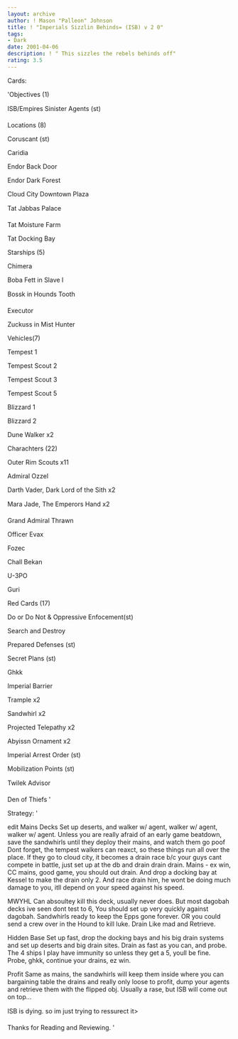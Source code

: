 ```yaml
---
layout: archive
author: ! Mason "Palleon" Johnson
title: ! "Imperials Sizzlin Behinds= (ISB) v 2 0"
tags:
- Dark
date: 2001-04-06
description: ! " This sizzles the rebels behinds off"
rating: 3.5
---
```

Cards: 

'Objectives (1) 

ISB/Empires Sinister Agents (st) 


Locations (8) 


Coruscant (st) 

Caridia 

Endor Back Door 

Endor Dark Forest 

Cloud City Downtown Plaza 

Tat Jabbas Palace 

Tat Moisture Farm 

Tat Docking Bay 



Starships (5) 


Chimera 

Boba Fett in Slave I 

Bossk in Hounds Tooth 

Executor 

Zuckuss in Mist Hunter 


Vehicles(7) 


Tempest 1 

Tempest Scout 2 

Tempest Scout 3 

Tempest Scout 5 

Blizzard 1 

Blizzard 2 

Dune Walker x2 


Charachters (22) 


Outer Rim Scouts x11 

Admiral Ozzel 

Darth Vader, Dark Lord of the Sith x2 

Mara Jade, The Emperors Hand x2 

Grand Admiral Thrawn 

Officer Evax 

Fozec 

Chall Bekan 

U-3PO 

Guri 



Red Cards (17) 


Do or Do Not & Oppressive Enfocement(st) 

Search and Destroy 

Prepared Defenses (st) 

Secret Plans (st) 

Ghkk 

Imperial Barrier 

Trample x2 

Sandwhirl x2 

Projected Telepathy x2 

Abyissn Ornament x2 

Imperial Arrest Order (st) 

Mobilization Points (st) 

Twilek Advisor 

Den of Thiefs  '

Strategy: '

 
edit Mains Decks Set up deserts, and walker w/ agent, walker w/ agent, walker w/ agent. Unless you are really afraid of an early game beatdown, save the sandwhirls until they deploy their mains, and watch them go poof Dont forget, the tempest walkers can reaxct, so these things run all over the place. If they go to cloud city, it becomes a drain race b/c your guys cant compete in battle, just set up at the db and drain drain drain. Mains - ex win, CC mains, good game, you should out drain. And drop a docking bay at Kessel to make the drain only 2. And race drain him, he wont be doing much damage to you, itll depend on your speed against his speed. 


MWYHL Can absoultey kill this deck, usually never does. But most dagobah decks ive seen dont test to 6, You should set up very quickly against dagobah. Sandwhirls ready to keep the Epps gone forever. OR you could send a crew over in the Hound to kill luke. Drain Like mad and Retrieve. 


Hidden Base Set up fast, drop the docking bays and his big drain systems and set up deserts and big drain sites. Drain as fast as you can, and probe. The 4 ships I play have immunity so unless they get a 5, youll be fine. Probe, ghkk, continue your drains, ez win. 


Profit Same as mains, the sandwhirls will keep them inside where you can bargaining table the drains and really only loose to profit, dump your agents and retrieve them with the flipped obj. Usually a rase, but ISB will come out on top... 


ISB is dying. so im just trying to ressurect it> 


Thanks for Reading and Reviewing.   '